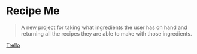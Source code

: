 # Recipe Me

> A new project for taking what ingredients the user has on hand and returning all the recipes they are able to make with those ingredients.

[Trello](https://trello.com/b/PkFyrErQ/recipe-me)

